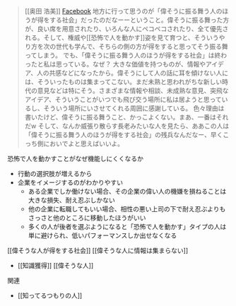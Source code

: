 
> [[奥田 浩美]] [Facebook](https://www.facebook.com/hiromi.okuda/posts/4853931617976162)
>  地方に行って思うのが「偉そうに振る舞う人のほうが得をする社会」だったのだなーーということ。偉そうに振る舞った方が、良い席を用意されたり、いろんな人にペコペコされたり、全て優先される。そして、権威や[[恐怖で人を動かす]]姿を見て育つと、そういうやり方を次の世代も学んで、そちらの側の方が得をすると思ってそう振る舞ってしまう。
>  でも、「偉そうに振る舞う人のほうが得をする社会」は終わったと私は思っている。なぜ？
>  大きな価値を持つものが、情報やアイデア、人の共感などになったから。偉そうにして人の話に耳を傾けない人には、そういったものは集まってこない。まだ未熟と思われがちな新しい時代の意見などは特にそう。さまざまな情報や相談、未成熟な意見、突飛なアイデア、そういうことがいつでも飛び交う場所に私は居ようと思っているし、そういう場所にいさせてくれる周囲に感謝している。
>  色々理由は書いたけど、偉そうに振る舞うこと、かっこよくない。まあ、一番はそれだw
>  そして、なんか威張り散らす長老みたいな人を見たら、ああこの人は「偉そうに振る舞う人のほうが得をする社会」の残兵なんだなー、早くこっち側においでよと思えばいいよ。

恐怖で人を動かすことがなぜ機能しにくくなるか
- 行動の選択肢が増えるから
- 企業をイメージするのがわかりやすい
    - ある企業でしか働けない場合、その企業の偉い人の機嫌を損ねることは大きな損失、耐え忍ぶしかない
    - 他の企業に転職してもいい場合、相性の悪い上司の下で耐え忍ぶよりもさっさと他のところに移動したほうがいい
    - 多くの人が後者を選ぶようになると「恐怖で人を動かす」タイプの人は単に避けられ、低いパフォーマンスしか出せなくなる

[[偉そうな人が得をする社会]]
[[偉そうな人に情報は集まらない]]
- [[知識獲得]]
[[偉そうな人]]

関連
- [[知ってるつもりの人]]
